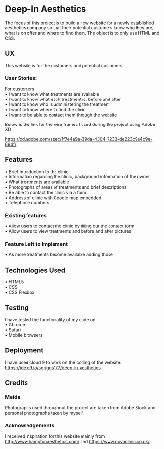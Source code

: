 # Deep-In Aesthetics

The focus of this project is to build a new website for a newly established aesthetics 
company so that their potential customers know who they are, what is on offer and where
to find them. The object is to only use HTML and CSS.


## UX

This website is for the customers and potential customers.

### User Stories:

For customers<br>
• I want to know what treatments are available<br>
• I want to know what each treatment is, before and after<br>
• I want to know who is administering the treatment<br>
• I want to know where to find the clinic<br>
• I want to be able to contact them through the website

Below is the link for the wire frames I used during the project using Adobe XD

https://xd.adobe.com/spec/1f7e4a9e-39da-4304-7233-de223c9a4c9e-694f/


## Features

• Brief introduction to the clinic<br>
• Information regarding the clinic, background information of the owner<br>
• What treatments are available<br>
• Photographs of areas of treatments and brief descriptions<br>
• Be able to contact the clinic via a form<br>
• Address of clinic with Google map embedded<br>
• Telephone numbers

### Existing features

• Allow users to contact the clinic by filling out the contact form<br>
• Allow users to view treatments and before and after pictures

### Feature Left to Implement

• As more treatments become available adding those


## Technologies Used

• HTML5<br>
• CSS<br>
• CSS Flexbox


## Testing

I have tested the functionality of my code on<br>
• Chrome<br>
• Safari<br>
• Mobile browsers


## Deployment

I have used cloud 9 to work on the coding of the website: https://ide.c9.io/sgriggs177/deep-in-aesthetics


## Credits

### Meida
Photographs used throughout the project are taken from Adobe Stock and personal photographs taken by myself.
    
### Acknowledgements
    
I received inspiration for this website mainly from http://www.hamptonaesthetics.com/ and https://www.novaclinic.co.uk/